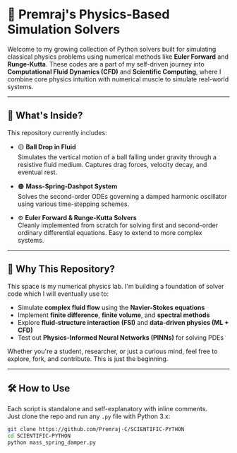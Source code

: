 # 🧠 Premraj's Physics-Based Simulation Solvers

Welcome to my growing collection of Python solvers built for simulating classical physics problems using numerical methods like **Euler Forward** and **Runge-Kutta**. These codes are a part of my self-driven journey into **Computational Fluid Dynamics (CFD)** and **Scientific Computing**, where I combine core physics intuition with numerical muscle to simulate real-world systems.

---

## 🔬 What's Inside?

This repository currently includes:
- 🟡 **Ball Drop in Fluid**  
  Simulates the vertical motion of a ball falling under gravity through a resistive fluid medium. Captures drag forces, velocity decay, and eventual rest.
  
- 🟠 **Mass-Spring-Dashpot System**  
  Solves the second-order ODEs governing a damped harmonic oscillator using various time-stepping schemes.

- ⚙️ **Euler Forward & Runge-Kutta Solvers**  
  Cleanly implemented from scratch for solving first and second-order ordinary differential equations. Easy to extend to more complex systems.

---

## 🧭 Why This Repository?

This space is my numerical physics lab. I'm building a foundation of solver code which I will eventually use to:
- Simulate **complex fluid flow** using the **Navier-Stokes equations**
- Implement **finite difference**, **finite volume**, and **spectral methods**
- Explore **fluid-structure interaction (FSI)** and **data-driven physics (ML + CFD)**
- Test out **Physics-Informed Neural Networks (PINNs)** for solving PDEs

Whether you're a student, researcher, or just a curious mind, feel free to explore, fork, and contribute. This is just the beginning.

---

## 🛠️ How to Use

Each script is standalone and self-explanatory with inline comments.  
Just clone the repo and run any `.py` file with Python 3.x:

```bash
git clone https://github.com/Premraj-C/SCIENTIFIC-PYTHON
cd SCIENTIFIC-PYTHON
python mass_spring_damper.py
